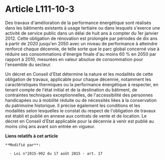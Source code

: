 # Article L111-10-3

Des travaux d'amélioration de la performance énergétique sont réalisés dans les bâtiments existants à usage tertiaire ou dans
lesquels s'exerce une activité de service public dans un délai de huit ans à compter du 1er janvier 2012. Cette obligation de
rénovation est prolongée par périodes de dix ans à partir de 2020 jusqu'en 2050 avec un niveau de performance à atteindre
renforcé chaque décennie, de telle sorte que le parc global concerné vise à réduire ses consommations d'énergie finale d'au
moins 60 % en 2050 par rapport à 2010, mesurées en valeur absolue de consommation pour l'ensemble du secteur. 

Un décret en Conseil d'Etat détermine la nature et les modalités de cette obligation de travaux, applicable pour chaque
décennie, notamment les caractéristiques thermiques ou la performance énergétique à respecter, en tenant compte de l'état
initial et de la destination du bâtiment, de contraintes techniques exceptionnelles, de l'accessibilité des personnes
handicapées ou à mobilité réduite ou de nécessités liées à la conservation du patrimoine historique. Il précise également les
conditions et les modalités selon lesquelles le constat du respect de l'obligation de travaux est établi et publié en annexe
aux contrats de vente et de location. Le décret en Conseil d'Etat applicable pour la décennie à venir est publié au moins
cinq ans avant son entrée en vigueur.

**Liens relatifs à cet article**

	**Modifié par**:

	  - Loi n°2015-992 du 17 août 2015 - art. 17
